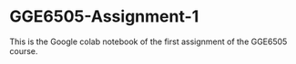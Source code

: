 # GGE6505-Assignment-1
This is the Google colab notebook of the first assignment of the GGE6505 course.

